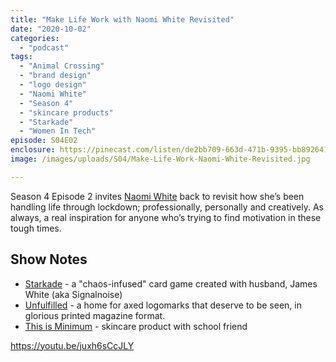 ```yaml
---
title: "Make Life Work with Naomi White Revisited"
date: "2020-10-02"
categories: 
  - "podcast"
tags: 
  - "Animal Crossing"
  - "brand design"
  - "logo design"
  - "Naomi White"
  - "Season 4"
  - "skincare products"
  - "Starkade"
  - "Women In Tech"
episode: S04E02
enclosure: https://pinecast.com/listen/de2bb709-663d-471b-9395-bb892641d4a8.mp3
image: /images/uploads/S04/Make-Life-Work-Naomi-White-Revisited.jpg

---
```


Season 4 Episode 2 invites [Naomi White](http://brandedbynaomi.com) back to revisit how she’s been handling life through lockdown; professionally, personally and creatively. As always, a real inspiration for anyone who’s trying to find motivation in these tough times.

## Show Notes

- [Starkade](https://starkade.com/) - a "chaos-infused" card game created with husband, James White (aka Signalnoise)
- [Unfulfilled](https://brandedbynaomi.com/shop/unfulfilled) - a home for axed logomarks that deserve to be seen, in glorious printed magazine format.
- [This is Minimum](https://thisisminimum.com/) - skincare product with school friend

https://youtu.be/juxh6sCcJLY
